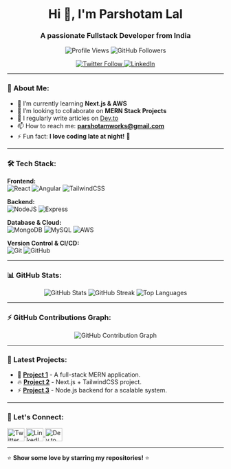 <h1 align="center">Hi 👋, I'm Parshotam Lal</h1>
<h3 align="center">A passionate Fullstack Developer from India</h3>

<p align="center">
  <img src="https://komarev.com/ghpvc/?username=parshotamlal&label=Profile%20views&color=0e75b6&style=flat" alt="Profile Views" />
  <img src="https://img.shields.io/github/followers/parshotamlal?label=Followers&style=social" alt="GitHub Followers" />
</p>

<p align="center">
  <a href="https://twitter.com/parshotamsinghi">
    <img src="https://img.shields.io/twitter/follow/parshotamsinghi?label=Follow&style=social" alt="Twitter Follow">
  </a>
  <a href="https://linkedin.com/in/parshotam-singh-778028288">
    <img src="https://img.shields.io/badge/LinkedIn-Connect-blue?style=flat&logo=linkedin" alt="LinkedIn">
  </a>
</p>

---

### 🚀 About Me:
- 🌱 I’m currently learning **Next.js & AWS**
- 👯 I’m looking to collaborate on **MERN Stack Projects**
- 📝 I regularly write articles on [Dev.to](https://dev.to/)
- 📫 How to reach me: **parshotamworks@gmail.com**
- ⚡ Fun fact: **I love coding late at night!** 🌙

---

### 🛠️ Tech Stack:
**Frontend:**  
![React](https://img.shields.io/badge/React-20232A?style=for-the-badge&logo=react&logoColor=61DAFB)
![Angular](https://img.shields.io/badge/Angular-DD0031?style=for-the-badge&logo=angular&logoColor=white)
![TailwindCSS](https://img.shields.io/badge/TailwindCSS-06B6D4?style=for-the-badge&logo=tailwindcss&logoColor=white)

**Backend:**  
![NodeJS](https://img.shields.io/badge/Node.js-43853D?style=for-the-badge&logo=node.js&logoColor=white)
![Express](https://img.shields.io/badge/Express.js-000000?style=for-the-badge&logo=express&logoColor=white)

**Database & Cloud:**  
![MongoDB](https://img.shields.io/badge/MongoDB-4EA94B?style=for-the-badge&logo=mongodb&logoColor=white)
![MySQL](https://img.shields.io/badge/MySQL-4479A1?style=for-the-badge&logo=mysql&logoColor=white)
![AWS](https://img.shields.io/badge/AWS-FF9900?style=for-the-badge&logo=amazon-aws&logoColor=white)

**Version Control & CI/CD:**  
![Git](https://img.shields.io/badge/Git-F05032?style=for-the-badge&logo=git&logoColor=white)
![GitHub](https://img.shields.io/badge/GitHub-181717?style=for-the-badge&logo=github&logoColor=white)

---

### 📊 GitHub Stats:
<div align="center">
  <img src="https://github-readme-stats.vercel.app/api?username=parshotamlal&show_icons=true&theme=radical" alt="GitHub Stats" />
  <img src="https://github-readme-streak-stats.herokuapp.com/?user=parshotamlal&theme=radical" alt="GitHub Streak" />
  <img src="https://github-readme-stats.vercel.app/api/top-langs/?username=parshotamlal&layout=compact&theme=radical" alt="Top Languages" />
</div>

---

### ⚡ GitHub Contributions Graph:
<p align="center">
  <img src="https://activity-graph.herokuapp.com/graph?username=parshotamlal&theme=react-dark&hide_border=true" alt="GitHub Contribution Graph" />
</p>

---

### 🚀 Latest Projects:
- 🌟 **[Project 1](https://github.com/parshotamlal/project1)** - A full-stack MERN application.
- 🔥 **[Project 2](https://github.com/parshotamlal/project2)** - Next.js + TailwindCSS project.
- ⚡ **[Project 3](https://github.com/parshotamlal/project3)** - Node.js backend for a scalable system.

---

### 💬 Let's Connect:
<p align="left">
  <a href="https://twitter.com/parshotamsinghi" target="blank">
    <img align="center" src="https://raw.githubusercontent.com/rahuldkjain/github-profile-readme-generator/master/src/images/icons/Social/twitter.svg" alt="Twitter" height="30" width="40" />
  </a>
  <a href="https://linkedin.com/in/parshotam-singh-778028288" target="blank">
    <img align="center" src="https://raw.githubusercontent.com/rahuldkjain/github-profile-readme-generator/master/src/images/icons/Social/linked-in-alt.svg" alt="LinkedIn" height="30" width="40" />
  </a>
  <a href="https://dev.to/parshotamlal" target="blank">
    <img align="center" src="https://raw.githubusercontent.com/rahuldkjain/github-profile-readme-generator/master/src/images/icons/Social/devto.svg" alt="Dev.to" height="30" width="40" />
  </a>
</p>

---

⭐ **Show some love by starring my repositories!** ⭐  

